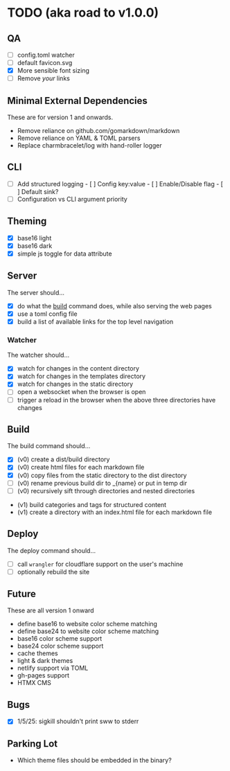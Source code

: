 # TODO (aka road to v1.0.0)

## QA

- [ ] config.toml watcher
- [ ] default favicon.svg
- [x] More sensible font sizing
- [ ] Remove *your* links

## Minimal External Dependencies

These are for version 1 and onwards.

- Remove reliance on github.com/gomarkdown/markdown
- Remove reliance on YAML & TOML parsers
- Replace charmbracelet/log with hand-roller logger

## CLI

- [ ] Add structured logging
      - [ ] Config key:value
      - [ ] Enable/Disable flag
      - [ ] Default sink?
- [ ] Configuration vs CLI argument priority

## Theming

- [x] base16 light
- [x] base16 dark
- [x] simple js toggle for data attribute

## Server

The server should...

- [x] do what the [build](#build) command does, while also serving
      the web pages
- [x] use a toml config file
- [x] build a list of available links for the top level navigation

### Watcher

The watcher should...

- [x] watch for changes in the content directory
- [x] watch for changes in the templates directory
- [x] watch for changes in the static directory
- [ ] open a websocket when the browser is open
- [ ] trigger a reload in the browser when the above three directories
      have changes

## Build

The build command should...

- [x] (v0) create a dist/build directory
- [x] (v0) create html files for each markdown file
- [x] (v0) copy files from the static directory to the dist directory
- [ ] (v0) rename previous build dir to _{name} or put in temp dir
- [ ] (v0) recursively sift through directories and nested directories
- (v1) build categories and tags for structured content
- (v1) create a directory with an index.html file for each markdown file

## Deploy

The deploy command should...

- [ ] call `wrangler` for cloudflare support on the user's machine
- [ ] optionally rebuild the site

## Future

These are all version 1 onward

- define base16 to website color scheme matching
- define base24 to website color scheme matching
- base16 color scheme support
- base24 color scheme support
- cache themes
- light & dark themes
- netlify support via TOML
- gh-pages support
- HTMX CMS

## Bugs

- [x] 1/5/25: sigkill shouldn't print sww to stderr

## Parking Lot

- Which theme files should be embedded in the binary?
